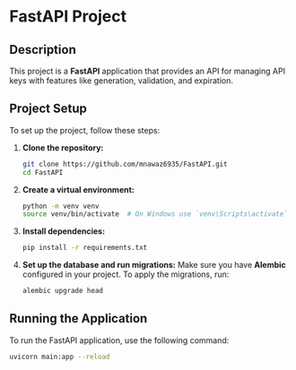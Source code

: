# FastAPI Project

## Description

This project is a **FastAPI** application that provides an API for managing API keys with features like generation, validation, and expiration.

## Project Setup

To set up the project, follow these steps:

1. **Clone the repository:**
   ```bash
   git clone https://github.com/mnawaz6935/FastAPI.git
   cd FastAPI
   ```

2. **Create a virtual environment:**
   ```bash
   python -m venv venv
   source venv/bin/activate  # On Windows use `venv\Scripts\activate`
   ```

3. **Install dependencies:**
   ```bash
   pip install -r requirements.txt
   ```

4. **Set up the database and run migrations:**
   Make sure you have **Alembic** configured in your project. To apply the migrations, run:
   ```bash
   alembic upgrade head
   ```

## Running the Application

To run the FastAPI application, use the following command:

```bash
uvicorn main:app --reload
```